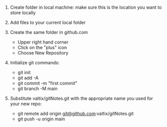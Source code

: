 1. Create folder in local machine: make sure this is the location you want to store locally

2. Add files to your current local folder

3. Create the same folder in github.com
    - Upper right hand corner
    - Click on the "plus" icon
    - Choose New Repository

4. Initialize git commands:
    - git init
    - git add -A
    - git commit -m "first commit"
    - git branch -M main

5. Substitute valtix/gitNotes.git with the appropriate name you used for your new repo:
    - git remote add origin git@github.com:valtix/gitNotes.git
    - git push -u origin main
